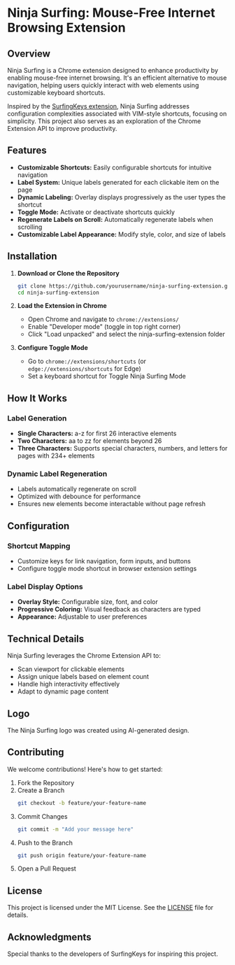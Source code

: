 # Ninja Surfing: Mouse-Free Internet Browsing Extension

## Overview

Ninja Surfing is a Chrome extension designed to enhance productivity by enabling mouse-free internet browsing. It's an efficient alternative to mouse navigation, helping users quickly interact with web elements using customizable keyboard shortcuts.

Inspired by the [SurfingKeys extension](https://chromewebstore.google.com/detail/surfingkeys/gfbliohnnapiefjpjlpjnehglfpaknnc), Ninja Surfing addresses configuration complexities associated with VIM-style shortcuts, focusing on simplicity. This project also serves as an exploration of the Chrome Extension API to improve productivity.

## Features

- **Customizable Shortcuts:** Easily configurable shortcuts for intuitive navigation
- **Label System:** Unique labels generated for each clickable item on the page
- **Dynamic Labeling:** Overlay displays progressively as the user types the shortcut
- **Toggle Mode:** Activate or deactivate shortcuts quickly
- **Regenerate Labels on Scroll:** Automatically regenerate labels when scrolling
- **Customizable Label Appearance:** Modify style, color, and size of labels

## Installation

1. **Download or Clone the Repository**

   ```bash
   git clone https://github.com/yourusername/ninja-surfing-extension.git
   cd ninja-surfing-extension
   ```

2. **Load the Extension in Chrome**

   - Open Chrome and navigate to `chrome://extensions/`
   - Enable "Developer mode" (toggle in top right corner)
   - Click "Load unpacked" and select the ninja-surfing-extension folder

3. **Configure Toggle Mode**

   - Go to `chrome://extensions/shortcuts` (or `edge://extensions/shortcuts` for Edge)
   - Set a keyboard shortcut for Toggle Ninja Surfing Mode

## How It Works

### Label Generation

- **Single Characters:** a-z for first 26 interactive elements
- **Two Characters:** aa to zz for elements beyond 26
- **Three Characters:** Supports special characters, numbers, and letters for pages with 234+ elements

### Dynamic Label Regeneration

- Labels automatically regenerate on scroll
- Optimized with debounce for performance
- Ensures new elements become interactable without page refresh

## Configuration

### Shortcut Mapping

- Customize keys for link navigation, form inputs, and buttons
- Configure toggle mode shortcut in browser extension settings

### Label Display Options

- **Overlay Style:** Configurable size, font, and color
- **Progressive Coloring:** Visual feedback as characters are typed
- **Appearance:** Adjustable to user preferences

## Technical Details

Ninja Surfing leverages the Chrome Extension API to:

- Scan viewport for clickable elements
- Assign unique labels based on element count
- Handle high interactivity effectively
- Adapt to dynamic page content

## Logo

The Ninja Surfing logo was created using AI-generated design.

## Contributing

We welcome contributions! Here's how to get started:

1. Fork the Repository
2. Create a Branch
   ```bash
   git checkout -b feature/your-feature-name
   ```
3. Commit Changes
   ```bash
   git commit -m "Add your message here"
   ```
4. Push to the Branch
   ```bash
   git push origin feature/your-feature-name
   ```
5. Open a Pull Request

## License

This project is licensed under the MIT License. See the [LICENSE](LICENSE) file for details.

## Acknowledgments

Special thanks to the developers of SurfingKeys for inspiring this project.

